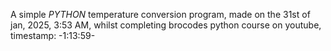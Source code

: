 A simple *PYTHON* temperature conversion program, made on the 31st of jan, 2025, 3:53 AM, whilst completing brocodes python course on youtube, timestamp: -1:13:59-
